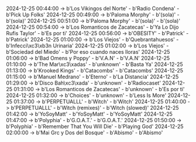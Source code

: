 2024-12-25 00:44:00 -> b'Los Vikingos del Norte' - b'Radio Condena' - b'Pick Up Folks'
2024-12-25 00:49:00 -> b'Paloma Morphy' - b'(sola)' - b'(sola)'
2024-12-25 00:51:00 -> b'Paloma Morphy' - b'(sola)' - b'(sola)'
2024-12-25 00:54:00 -> b'Los Romanticos de Zacatecas' - b'Ya Lo Dijo Rufis Taylor' - b'Es por ti'
2024-12-25 00:56:00 -> b'OBESITY' - b'Patrick' - b'Patrick'
2024-12-25 01:00:00 -> b'Los Viejos' - b'Quebrantahuesos' - b'Infecci\xc3\xb3n Urinaria'
2024-12-25 01:02:00 -> b'Los Viejos' - b'Sociedad del Miedo' - b'Por eso cuando naces lloras'
2024-12-25 01:06:00 -> b'Bad Omens y Poppy' - b'V.A.N' - b'V.A.N'
2024-12-25 01:10:00 -> b'The Mar\xc3\xadas' - b'unknown' - b'Basta Ya'
2024-12-25 01:13:00 -> b'Krooked Kings' - b'Catacombs' - b'Catacombs'
2024-12-25 01:15:00 -> b'Manuel Medrano' - b'Eterno' - b'La Distancia'
2024-12-25 01:29:00 -> b'Disco Bah\xc3\xada' - b'unknown' - b'Radiocaset'
2024-12-25 01:31:00 -> b'Los Romanticos de Zacatecas' - b'unknown' - b'Es por ti'
2024-12-25 01:32:00 -> b'Choices' - b'unknown' - b'Less Is More'
2024-12-25 01:37:00 -> b'PERPETUALLL' - b'Witch' - b'Witch'
2024-12-25 01:40:00 -> b'PERPETUALLL' - b'Witch (remixes)' - b'Witch (slowed)'
2024-12-25 01:42:00 -> b'YoSoyMatt' - b'YoSoyMatt' - b'YoSoyMatt'
2024-12-25 01:47:00 -> b'Polyphia' - b'G.O.A.T.' - b'G.O.A.T.'
2024-12-25 01:50:00 -> b'Polyphia' - b'Remember That You Will Die' - b'Playing God'
2024-12-25 02:00:00 -> b'Mai Grc y Dos del Bosque' - b'Abismo' - b'Abismo'
